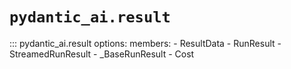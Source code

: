# `pydantic_ai.result`

::: pydantic_ai.result
    options:
      members:
        - ResultData
        - RunResult
        - StreamedRunResult
        - _BaseRunResult
        - Cost
